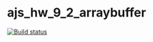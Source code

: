 # ajs_hw_9_2_arraybuffer


[![Build status](https://ci.appveyor.com/api/projects/status/ag3w3tvm4l3wdrkr?svg=true)](https://ci.appveyor.com/project/VyacheslavBakashov/hw9-2-array-buffer)
